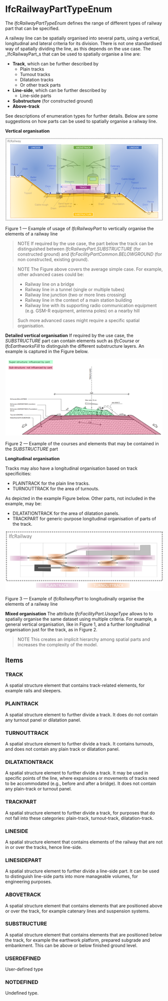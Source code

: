 # IfcRailwayPartTypeEnum

The _IfcRailwayPartTypeEnum_ defines the range of different types of railway part that can be specified.<!-- end of definition -->

A railway line can be spatially organised into several parts, using a vertical, longitudinal and lateral criteria for its division. There is not one standardised way of spatially dividing the line, as this depends on the use case. The _IfcRailwayPart_s that can be used to spatially organise a line are:

- **Track**, which can be further described by
  - Plain tracks
  - Turnout tracks
  - Dilatation tracks
  - Or other track parts
- **Line-side**, which can be further described by
  - Line-side parts
- **Substructure** (for constructed ground)
- **Above-track**

See descriptions of enumeration types for further details. Below are some suggestions on how parts can be used to spatially organise a railway line.

**Vertical organisation**

![Railway part vertical organisation](../../../../figures/IfcRailwayPartTypeEnum-global.png)

Figure 1 — Example of usage of _IfcRailwayPart_ to vertically organise the elements of a railway line

> NOTE If required by the use case, the part below the track can be distinguished between _IfcRailwayPart.SUBSTRUCTURE_ (for constructed ground) and _IfcFacilityPartCommon.BELOWGROUND_ (for non constructed, existing ground).

> NOTE The Figure above covers the average simple case. For example, other advanced cases could be:
> * Railway line on a bridge
> * Railway line in a tunnel (single or multiple tubes)
> * Railway line junction (two or more lines crossing)
> * Railway line in the context of a main station building
> * Railway line with its supporting radio communication equipment (e.g. GSM-R equipment, antenna poles) on a nearby hill
> 
> Such more advanced cases might require a specific spatial organisation.

**Detailed vertical organisation**
If required by the use case, the *SUBSTRUCTURE* part can contain elements such as _IfcCourse_ or _IfcEarthworksFill_ to distinguish the different substructure layers. An example is captured in the Figure below.

![Railway part detailed vertical organisation](../../../../figures/IfcRailwayPartTypeEnum-substructure.png)

Figure 2 — Example of the courses and elements that may be contained in the *SUBSTRUCTURE* part 

**Longitudinal organisation**

Tracks may also have a longitudinal organisation based on track specificities:

* PLAINTRACK for the plain line tracks.
* TURNOUTTRACK for the area of turnouts.

As depicted in the example Figure below. Other parts, not included in the example, may be:
* DILATATIONTRACK for the area of dilatation panels.
* TRACKPART for generic-purpose longitudinal organisation of parts of the track.

![Railway part longitudinal organisation](../../../../figures/IfcRailwayPartTypeEnum-track.png)

Figure 3 — Example of _IfcRailwayPart_ to longitudinally organise the elements of a railway line

**Mixed organisation**
The attribute _IfcFacilityPart.UsageType_ allows to to spatially organise the same dataset using multiple criteria. For example, a general vertical organisation, like in Figure 1, and a further longitudinal organisation just for the track, as in Figure 2. 

> NOTE This creates an implicit hierarchy among spatial parts and increases the complexity of the model.

## Items

### TRACK
A spatial structure element that contains track-related elements, for example rails and sleepers.

### PLAINTRACK
A spatial structure element to further divide a track. It does do not contain any turnout panel or dilatation panel.

### TURNOUTTRACK
A spatial structure element to further divide a track. It contains turnouts, and does not contain any plain track or dilatation panel.

### DILATATIONTRACK
A spatial structure element to further divide a track. It may be used in specific points of the line, where expansions or movements of tracks need to be accommodated (e.g., before and after a bridge). It does not contain any plain-track or turnout panel.

### TRACKPART
A spatial structure element to further divide a track, for purposes that do not fall into these categories: plain-track, turnout-track, dilatation-track.

### LINESIDE
A spatial structure element that contains elements of the railway that are not in or over the tracks, hence line-side.

### LINESIDEPART
A spatial structure element to further divide a line-side part. It can be used to distinguish line-side parts into more manageable volumes, for engineering purposes.

### ABOVETRACK
A spatial structure element that contains elements that are positioned above or over the track, for example catenary lines and suspension systems.

### SUBSTRUCTURE
A spatial structure element that contains elements that are positioned below the track, for example the earthwork platform, prepared subgrade and embankment. This can be above or below finished ground level. 

### USERDEFINED
User-defined type

### NOTDEFINED
Undefined type.
